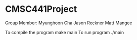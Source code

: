 # CMSC441Project

Group Member:
Myunghoon Cha
Jason Reckner
Matt Mangee


To compile the program
   make main
To run program
   ./main


